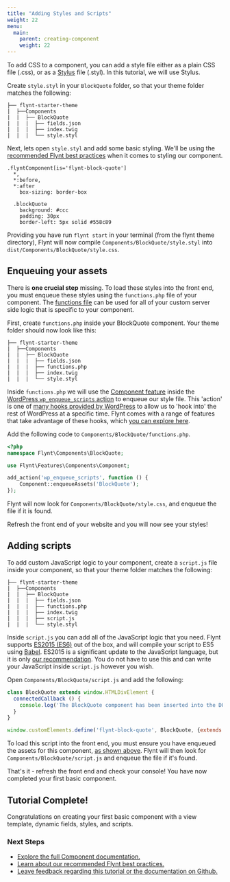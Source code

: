 ```yaml
---
title: "Adding Styles and Scripts"
weight: 22
menu:
  main:
    parent: creating-component
    weight: 22
---
```


To add CSS to a component, you can add a style file either as a plain CSS file (.css), or as a [Stylus](http://stylus-lang.com/) file (.styl). In this tutorial, we will use Stylus.

Create `style.styl` in your `BlockQuote` folder, so that your theme folder matches the following:

```
├── flynt-starter-theme
|  ├──Components
|  |  ├── BlockQuote
|  |  |  ├── fields.json
|  |  |  ├── index.twig
|  |  |  └── style.styl
```

Next, lets open `style.styl` and add some basic styling. We'll be using the [recommended Flynt best practices](/tutorials/best-practices/styles/) when it comes to styling our component.

```stylus
.flyntComponent[is='flynt-block-quote']
  *,
  *:before,
  *:after
    box-sizing: border-box

  .blockQuote
    background: #ccc
    padding: 30px
    border-left: 5px solid #558c89
```

Providing you have run `flynt start` in your terminal (from the flynt theme directory), Flynt will now compile `Components/BlockQuote/style.styl` into `dist/Components/BlockQuote/style.css`.

## Enqueuing your assets
There is **one crucial step** missing. To load these styles into the front end, you must enqueue these styles using the `functions.php` file of your component. The [functions file](documentation/components/server-side-logic/) can be used for all of your custom server side logic that is specific to your component.

First, create `functions.php` inside your BlockQuote component. Your theme folder should now look like this:

```
├── flynt-starter-theme
|  ├──Components
|  |  ├── BlockQuote
|  |  |  ├── fields.json
|  |  |  ├── functions.php
|  |  |  ├── index.twig
|  |  |  └── style.styl
```

Inside `functions.php` we will use the [Component feature](/documentation/features/what-is-feature/) inside the [WordPress `wp_enqueue_scripts` action](https://codex.wordpress.org/Plugin_API/Action_Reference/wp_enqueue_scripts) to enqueue our style file. This 'action' is one of [many hooks provided by WordPress](https://codex.wordpress.org/Plugin_API#Hooks:_Actions_and_Filters) to allow us to 'hook into' the rest of WordPress at a specific time. Flynt comes with a range of features that take advantage of these hooks, which [you can explore here](/documentation/features/what-is-feature).

Add the following code to `Components/BlockQuote/functions.php`.

```php
<?php
namespace Flynt\Components\BlockQuote;

use Flynt\Features\Components\Component;

add_action('wp_enqueue_scripts', function () {
    Component::enqueueAssets('BlockQuote');
});
```

Flynt will now look for `Components/BlockQuote/style.css`, and enqueue the file if it is found.

Refresh the front end of your website and you will now see your styles!

## Adding scripts
To add custom JavaScript logic to your component, create a `script.js` file inside your component, so that your theme folder matches the following:

```
├── flynt-starter-theme
|  ├──Components
|  |  ├── BlockQuote
|  |  |  ├── fields.json
|  |  |  ├── functions.php
|  |  |  ├── index.twig
|  |  |  ├── script.js
|  |  |  └── style.styl
```

Inside `script.js` you can add all of the JavaScript logic that you need. Flynt supports [ES2015 (ES6)](https://babeljs.io/learn-es2015/) out of the box, and will compile your script to ES5 using [Babel](https://babeljs.io/). ES2015 is a significant update to the JavaScript language, but it is only [our recommendation](/tutorials/best-practices/scripts/). You do not have to use this and can write your JavaScript inside `script.js` however you wish.

Open `Components/BlockQuote/script.js` and add the following:

```js
class BlockQuote extends window.HTMLDivElement {
  connectedCallback () {
    console.log('The BlockQuote component has been inserted into the DOM!')
  }
}

window.customElements.define('flynt-block-quote', BlockQuote, {extends: 'div'})
```

To load this script into the front end, you must ensure you have enqueued the assets for this component, [as shown above](/tutorials/creating-component/adding-styles-scripts/#enqueuing-your-assets). Flynt will then look for `Components/BlockQuote/script.js` and enqueue the file if it's found.

That's it - refresh the front end and check your console! You have now completed your first basic component.

<div class="alert alert-steps">
  <h2>Tutorial Complete!</h2>

  <p>Congratulations on creating your first basic component with a view template, dynamic fields, styles, and scripts.</p>

  <h3>Next Steps</h3>

  <ul>
    <li><a href="/documentation/components">Explore the full Component documentation.</a></li>
    <li><a href="/tutorials/best-practices">Learn about our recommended Flynt best practices.</a></li>
    <li><a href="https://github.com/flyntwp/flynt-docs/issues">Leave feedback regarding this tutorial or the documentation on Github.</a></li>
  </ul>
</div>
